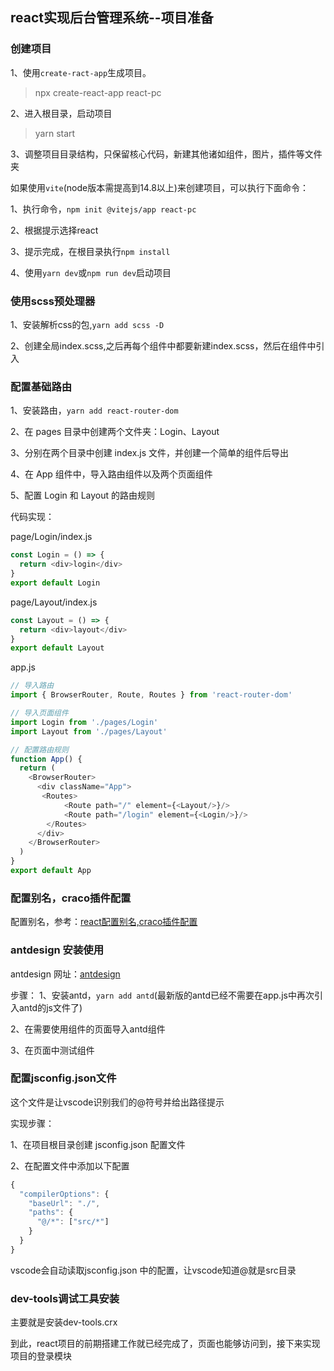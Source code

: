 ## react实现后台管理系统--项目准备

### 创建项目

1、使用`create-ract-app`生成项目。

> npx create-react-app react-pc

2、进入根目录，启动项目

> yarn start

3、调整项目目录结构，只保留核心代码，新建其他诸如组件，图片，插件等文件夹


如果使用`vite`(node版本需提高到14.8以上)来创建项目，可以执行下面命令：

1、执行命令，`npm init @vitejs/app react-pc`

2、根据提示选择react

3、提示完成，在根目录执行`npm install`

4、使用`yarn dev`或`npm run dev`启动项目

### 使用scss预处理器

1、安装解析css的包,`yarn add scss -D`

2、创建全局index.scss,之后再每个组件中都要新建index.scss，然后在组件中引入

### 配置基础路由

1、安装路由，`yarn add react-router-dom`

2、在 pages 目录中创建两个文件夹：Login、Layout

3、分别在两个目录中创建 index.js 文件，并创建一个简单的组件后导出

4、在 App 组件中，导入路由组件以及两个页面组件  

5、配置 Login 和 Layout 的路由规则

代码实现：

page/Login/index.js

```js
const Login = () => {
  return <div>login</div>
}
export default Login
```

page/Layout/index.js

```js
const Layout = () => {
  return <div>layout</div>
}
export default Layout
```

app.js

```js
// 导入路由
import { BrowserRouter, Route, Routes } from 'react-router-dom'

// 导入页面组件
import Login from './pages/Login'
import Layout from './pages/Layout'

// 配置路由规则
function App() {
  return (
    <BrowserRouter>
      <div className="App">
       <Routes>
            <Route path="/" element={<Layout/>}/>
            <Route path="/login" element={<Login/>}/>
        </Routes>
      </div>
    </BrowserRouter>
  )
}
export default App
```

### 配置别名，craco插件配置

配置别名，参考：[react配置别名,craco插件配置](Component/react/alias.md)

### antdesign 安装使用
antdesign 网址：[antdesign](https://ant.design/)

步骤：
1、安装antd，`yarn add antd`(最新版的antd已经不需要在app.js中再次引入antd的js文件了)

2、在需要使用组件的页面导入antd组件

3、在页面中测试组件

### 配置jsconfig.json文件

这个文件是让vscode识别我们的@符号并给出路径提示

实现步骤：

1、在项目根目录创建 jsconfig.json 配置文件

2、在配置文件中添加以下配置

```js
{
  "compilerOptions": {
    "baseUrl": "./",
    "paths": {
      "@/*": ["src/*"]
    }
  }
}
```
vscode会自动读取jsconfig.json 中的配置，让vscode知道@就是src目录
### dev-tools调试工具安装

主要就是安装dev-tools.crx


到此，react项目的前期搭建工作就已经完成了，页面也能够访问到，接下来实现项目的登录模块